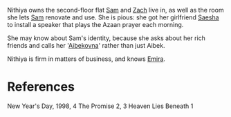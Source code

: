 Nithiya owns the second-floor flat [Sam](Sam.md) and [Zach](Zach.md) live in, as well as the room she lets [Sam](Sam.md) renovate and use. She is pious: she got her girlfriend [Saesha](Saesha) to install a speaker that plays the Azaan prayer each morning.

She may know about Sam's identity, because she asks about her rich friends and calls her '[Aibekovna](Aibek)' rather than just Aibek.

Nithiya is firm in matters of business, and knows [Emira](Emira.md).

# References
New Year's Day, 1998, 4
The Promise 2, 3
Heaven Lies Beneath 1